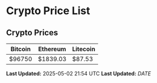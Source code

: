 # Crypto Price List

## Crypto Prices
| Bitcoin | Ethereum | Litecoin |
| ------- | -------- | -------- |
| $96750 | $1839.03 | $87.53 |
**Last Updated:** 2025-05-02 21:54 UTC
**Last Updated:** $DATE$
